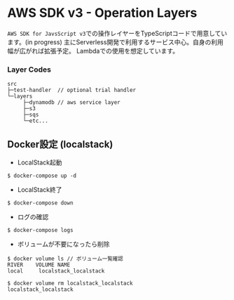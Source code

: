 # AWS SDK v3 - Operation Layers

`AWS SDK for JavsScript v3`での操作レイヤーをTypeScriptコードで用意しています。(in progress)
主にServerless開発で利用するサービス中心。自身の利用幅が広がれば拡張予定。
Lambdaでの使用を想定しています。

### Layer Codes
```text
src
├─test-handler  // optional trial handler
└─layers
     ├─dynamodb // aws service layer
     ├─s3
     ├─sqs
     └─etc...
```

## Docker設定 (localstack)

- LocalStack起動
```
$ docker-compose up -d
```

- LocalStack終了
```
$ docker-compose down
```

- ログの確認
```
$ docker-compose logs
```

- ボリュームが不要になったら削除
```
$ docker volume ls // ボリューム一覧確認
RIVER    VOLUME NAME
local     localstack_localstack

$ docker volume rm localstack_localstack
localstack_localstack
```